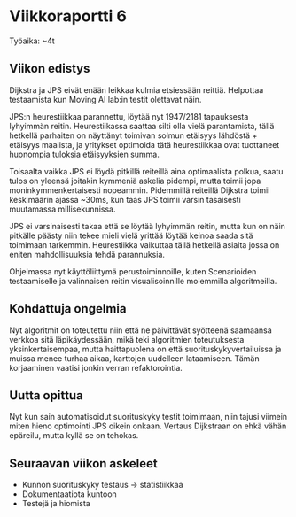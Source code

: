 # Viikkoraportti 6

Työaika: ~4t


## Viikon edistys
Dijkstra ja JPS eivät enään leikkaa kulmia etsiessään reittiä. Helpottaa testaamista kun Moving AI lab:in testit olettavat näin.

JPS:n heurestiikkaa parannettu, löytää nyt 1947/2181 tapauksesta lyhyimmän reitin. Heurestiikassa saattaa silti olla vielä parantamista, tällä hetkellä parhaiten on näyttänyt toimivan  solmun etäisyys lähdöstä + etäisyys maalista, ja yritykset optimoida tätä heurestiikkaa ovat tuottaneet huonompia tuloksia etäisyyksien summa. 

Toisaalta vaikka JPS ei löydä pitkillä reiteillä aina optimaalista polkua, saatu tulos on yleensä joitakin kymmeniä askelia pidempi, mutta toimii jopa moninkymmenkertaisesti nopeammin.
Pidemmillä reiteillä Dijkstra toimii keskimäärin ajassa ~30ms, kun taas JPS toimii varsin tasaisesti muutamassa millisekunnissa. 

JPS ei varsinaisesti takaa että se löytää lyhyimmän reitin, mutta kun on näin pitkälle päästy niin tekee mieli vielä yrittää löytää keinoa saada sitä toimimaan tarkemmin. Heurestiikka vaikuttaa tällä hetkellä asialta jossa on eniten mahdollisuuksia tehdä parannuksia.

Ohjelmassa nyt käyttöliittymä perustoiminnoille, kuten Scenarioiden testaamiselle ja valinnaisen reitin visualisoinnille molemmilla algoritmeilla.

## Kohdattuja ongelmia
Nyt algoritmit on toteutettu niin että ne päivittävät syötteenä saamaansa verkkoa sitä läpikäydessään, mikä teki algoritmien toteutuksesta yksinkertaisempaa, mutta haittapuolena on että suorituskykyvertailuissa ja muissa menee turhaa aikaa, karttojen uudelleen lataamiseen. Tämän korjaaminen vaatisi jonkin verran refaktorointia.


## Uutta opittua
Nyt kun sain automatisoidut suorituskyky testit toimimaan, niin tajusi viimein miten hieno optimointi JPS oikein onkaan. Vertaus Dijkstraan on ehkä vähän epäreilu, mutta kyllä se on tehokas.

## Seuraavan viikon askeleet
* Kunnon suorituskyky testaus -> statistiikkaa
* Dokumentaatiota kuntoon
* Testejä ja hiomista
